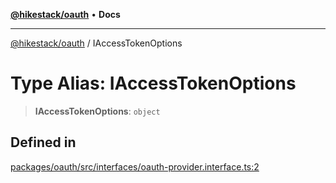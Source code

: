 [**@hikestack/oauth**](/official/reference/oauth/index.md) • **Docs**

***

[@hikestack/oauth](/official/reference/oauth/globals.md) / IAccessTokenOptions

# Type Alias: IAccessTokenOptions

> **IAccessTokenOptions**: `object`

## Defined in

[packages/oauth/src/interfaces/oauth-provider.interface.ts:2](https://github.com/hikestack/hike/blob/93c768ff8bda0e1d030b69f51dc73398023ff386/packages/oauth/src/interfaces/oauth-provider.interface.ts#L2)
